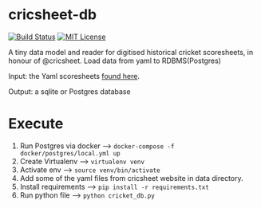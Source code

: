 cricsheet-db
============

[![Build Status](https://travis-ci.org/berianjames/cricsheet-db.svg?branch=master)](https://travis-ci.org/berianjames/cricsheet-db)
[![MIT License](https://img.shields.io/badge/license-MIT-blue.svg)](https://github.com/berianjames/cricsheet-db/blob/master/LICENSE)

A tiny data model and reader for digitised historical cricket scoresheets, in honour of @cricsheet.
Load data from yaml to RDBMS(Postgres)

Input: the Yaml scoresheets [found here](https://cricsheet.org/downloads/).

Output: a sqlite or Postgres database


Execute
============

1. Run Postgres via docker --> `docker-compose -f docker/postgres/local.yml up`
2. Create Virtualenv --> `virtualenv venv`
3. Activate env --> `source venv/bin/activate`
4. Add some of the yaml files from cricsheet website in data directory.
5. Install requirements --> `pip install -r requirements.txt`
6. Run python file --> `python cricket_db.py`
